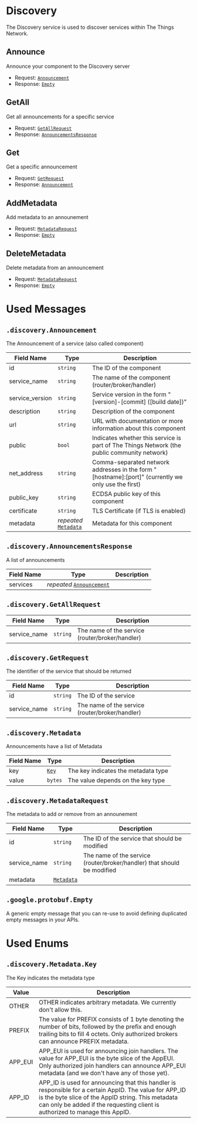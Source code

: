 <!-- EDIT AT https://github.com/TheThingsNetwork/ttn/blob/v2-preview/api/discovery/Discovery.md -->

# Discovery

The Discovery service is used to discover services within The Things Network.

## Announce

Announce your component to the Discovery server

- Request: [`Announcement`](#discoveryannouncement)
- Response: [`Empty`](#discoveryannouncement)

## GetAll

Get all announcements for a specific service

- Request: [`GetAllRequest`](#discoverygetallrequest)
- Response: [`AnnouncementsResponse`](#discoverygetallrequest)

## Get

Get a specific announcement

- Request: [`GetRequest`](#discoverygetrequest)
- Response: [`Announcement`](#discoverygetrequest)

## AddMetadata

Add metadata to an announement

- Request: [`MetadataRequest`](#discoverymetadatarequest)
- Response: [`Empty`](#discoverymetadatarequest)

## DeleteMetadata

Delete metadata from an announcement

- Request: [`MetadataRequest`](#discoverymetadatarequest)
- Response: [`Empty`](#discoverymetadatarequest)

# Used Messages

## `.discovery.Announcement`

The Announcement of a service (also called component)

| Field Name | Type | Description |
| ---------- | ---- | ----------- |
| id | `string` | The ID of the component |
| service_name | `string` | The name of the component (router/broker/handler) |
| service_version | `string` | Service version in the form "[version]-[commit] ([build date])" |
| description | `string` | Description of the component |
| url | `string` | URL with documentation or more information about this component |
| public | `bool` | Indicates whether this service is part of The Things Network (the public community network) |
| net_address | `string` | Comma-separated network addresses in the form "[hostname]:[port]" (currently we only use the first) |
| public_key | `string` | ECDSA public key of this component |
| certificate | `string` | TLS Certificate (if TLS is enabled) |
| metadata | _repeated_ [`Metadata`](#discoverymetadata) | Metadata for this component |

## `.discovery.AnnouncementsResponse`

A list of announcements

| Field Name | Type | Description |
| ---------- | ---- | ----------- |
| services | _repeated_ [`Announcement`](#discoveryannouncement) |  |

## `.discovery.GetAllRequest`

| Field Name | Type | Description |
| ---------- | ---- | ----------- |
| service_name | `string` | The name of the service (router/broker/handler) |

## `.discovery.GetRequest`

The identifier of the service that should be returned

| Field Name | Type | Description |
| ---------- | ---- | ----------- |
| id | `string` | The ID of the service |
| service_name | `string` | The name of the service (router/broker/handler) |

## `.discovery.Metadata`

Announcements have a list of Metadata

| Field Name | Type | Description |
| ---------- | ---- | ----------- |
| key | [`Key`](#discoverymetadatakey) | The key indicates the metadata type |
| value | `bytes` | The value depends on the key type |

## `.discovery.MetadataRequest`

The metadata to add or remove from an announement

| Field Name | Type | Description |
| ---------- | ---- | ----------- |
| id | `string` | The ID of the service that should be modified |
| service_name | `string` | The name of the service (router/broker/handler) that should be modified |
| metadata | [`Metadata`](#discoverymetadata) |  |

## `.google.protobuf.Empty`

A generic empty message that you can re-use to avoid defining duplicated
empty messages in your APIs.

# Used Enums

## `.discovery.Metadata.Key`

The Key indicates the metadata type

| Value | Description |
| ----- | ----------- |
| OTHER | OTHER indicates arbitrary metadata. We currently don't allow this. |
| PREFIX | The value for PREFIX consists of 1 byte denoting the number of bits, followed by the prefix and enough trailing bits to fill 4 octets. Only authorized brokers can announce PREFIX metadata. |
| APP_EUI | APP_EUI is used for announcing join handlers. The value for APP_EUI is the byte slice of the AppEUI. Only authorized join handlers can announce APP_EUI metadata (and we don't have any of those yet). |
| APP_ID | APP_ID is used for announcing that this handler is responsible for a certain AppID. The value for APP_ID is the byte slice of the AppID string. This metadata can only be added if the requesting client is authorized to manage this AppID. |

